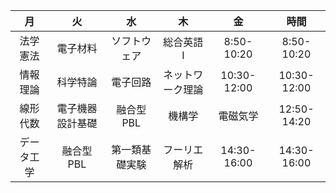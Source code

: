 |     月     |        火        |       水       |        木        |      金     |     時間    |
|:----------:|:----------------:|:--------------:|:----------------:|:-----------:|:-----------:|
|  法学憲法  |     電子材料     |  ソフトウェア  |     総合英語I    |  8:50-10:20 |  8:50-10:20 |
|  情報理論  |     科学特論     |    電子回路    | ネットワーク理論 | 10:30-12:00 | 10:30-12:00 |
|  線形代数  | 電子機器設計基礎 |    融合型PBL   |      機構学      |   電磁気学  | 12:50-14:20 |
| データ工学 |     融合型PBL    | 第一類基礎実験 |   フーリエ解析   | 14:30-16:00 | 14:30-16:00 |